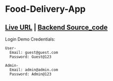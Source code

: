 # Food-Delivery-App

## [Live URL](https://food-delivery-fe.netlify.app) | [Backend Source_code](https://github.com/SaiPraneethPegada/Food-Delivery-Backend.git)

Login Demo Credentials:

    User-
      Email: guest@guest.com
      Password: Guest@123

    Admin-
      Email: admin@admin.com 
      Password: Admin@123
      
